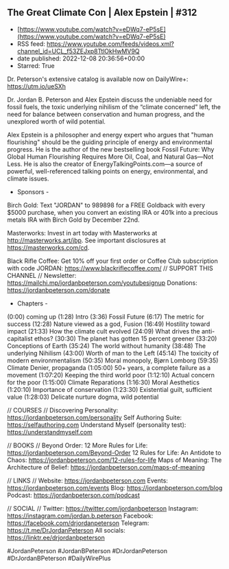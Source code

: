 ## The Great Climate Con | Alex Epstein | #312
 - [https://www.youtube.com/watch?v=eDWq7-eP5sE](https://www.youtube.com/watch?v=eDWq7-eP5sE)
 - RSS feed: https://www.youtube.com/feeds/videos.xml?channel_id=UCL_f53ZEJxp8TtlOkHwMV9Q
 - date published: 2022-12-08 20:36:56+00:00
 - Starred: True

Dr. Peterson's extensive catalog is available now on DailyWire+: https://utm.io/ueSXh

Dr. Jordan B. Peterson and Alex Epstein discuss the undeniable need for fossil fuels, the toxic underlying nihilism of the “climate concerned” left, the need for balance between conservation and human progress, and the unexplored worth of wild potential.

Alex Epstein is a philosopher and energy expert who argues that "human flourishing" should be the guiding principle of energy and environmental progress. He is the author of the new bestselling book Fossil Future: Why Global Human Flourishing Requires More Oil, Coal, and Natural Gas—Not Less. He is also the creator of EnergyTalkingPoints.com—a source of powerful, well-referenced talking points on energy, environmental, and climate issues.

- Sponsors -

Birch Gold:  Text "JORDAN" to 989898 for a FREE Goldback with every $5000 purchase, when you convert an existing IRA or 401k into a precious metals IRA with Birch Gold by December 22nd.

Masterworks: Invest in art today with Masterworks at http://masterworks.art/jbp.
See important disclosures at https://masterworks.com/cd.

Black Rifle Coffee: 
Get 10% off your first order or Coffee Club subscription with code JORDAN: https://www.blackriflecoffee.com/
// SUPPORT THIS CHANNEL //
Newsletter: https://mailchi.mp/jordanbpeterson.com/youtubesignup
Donations: https://jordanbpeterson.com/donate

- Chapters -

(0:00) coming up
(1:28) Intro
(3:36) Fossil Future
(6:17) The metric for success
(12:28) Nature viewed as a god, Fusion
(16:49) Hostility toward impact
(21:33) How the climate cult evolved
(24:09) What drives the anti-capitalist ethos?
(30:30) The planet has gotten 15 percent greener
(33:20) Conceptions of Earth
(35:24) The world without humanity
(38:48) The underlying Nihilism
(43:00) Worth of man to the Left
(45:14) The toxicity of modern environmentalism
(50:35) Moral monopoly, Bjørn Lomborg
(59:35) Climate Denier, propaganda 
(1:05:00) 50+ years, a complete failure as a movement
(1:07:20) Keeping the third world poor
(1:12:10) Actual concern for the poor
(1:15:00) Climate Reparations
(1:16:30) Moral Aesthetics
(1:20:10) Importance of conservation
(1:23:30) Existential guilt, sufficient value
(1:28:03) Delicate nurture dogma, wild potential


// COURSES //
Discovering Personality: https://jordanbpeterson.com/personality
Self Authoring Suite: https://selfauthoring.com
Understand Myself (personality test): https://understandmyself.com

// BOOKS //
Beyond Order: 12 More Rules for Life: https://jordanbpeterson.com/Beyond-Order
12 Rules for Life: An Antidote to Chaos: https://jordanbpeterson.com/12-rules-for-life
Maps of Meaning: The Architecture of Belief: https://jordanbpeterson.com/maps-of-meaning

// LINKS //
Website: https://jordanbpeterson.com
Events: https://jordanbpeterson.com/events
Blog: https://jordanbpeterson.com/blog
Podcast: https://jordanbpeterson.com/podcast

// SOCIAL //
Twitter: https://twitter.com/jordanbpeterson
Instagram: https://instagram.com/jordan.b.peterson
Facebook: https://facebook.com/drjordanpeterson
Telegram: https://t.me/DrJordanPeterson
All socials: https://linktr.ee/drjordanbpeterson

#JordanPeterson #JordanBPeterson #DrJordanPeterson #DrJordanBPeterson #DailyWirePlus
